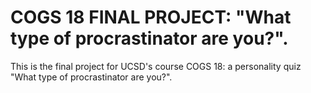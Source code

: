 # COGS 18 FINAL PROJECT: "What type of procrastinator are you?".
This is the final project for UCSD's course COGS 18: a personality quiz "What type of procrastinator are you?".
